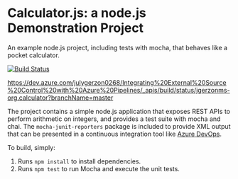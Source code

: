 Calculator.js: a node.js Demonstration Project
==============================================
An example node.js project, including tests with mocha, that behaves like
a pocket calculator.

[![Build Status](https://dev.azure.com/julygerzon0268/Integrating%20External%20Source%20Control%20with%20Azure%20Pipelines/_apis/build/status/jgerzonms-org.calculator?branchName=master)](https://dev.azure.com/julygerzon0268/Integrating%20External%20Source%20Control%20with%20Azure%20Pipelines/_build/latest?definitionId=13&branchName=master)

https://dev.azure.com/julygerzon0268/Integrating%20External%20Source%20Control%20with%20Azure%20Pipelines/_apis/build/status/jgerzonms-org.calculator?branchName=master

The project contains a simple node.js application that exposes REST APIs
to perform arithmetic on integers, and provides a test suite with mocha
and chai.  The `mocha-junit-reporters` package is included to provide XML
output that can be presented in a continuous integration tool like
[Azure DevOps](https://azure.com/devops).

To build, simply:

1. Runs `npm install` to install dependencies.
2. Runs `npm test` to run Mocha and execute the unit tests.

